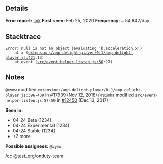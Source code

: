 Details
---
**Error report:** [link](http://go/ampe/CL6chqbN2-bzBA)
**First seen:** Feb 25, 2020
**Frequency:** ~ 54,647/day

Stacktrace
---
<pre><code>Error: null is not an object (evaluating 'b.acceleration.x')
    at x (<a href="https://github.com/ampproject/amphtml/blob/2004030010070/extensions/amp-delight-player/0.1/amp-delight-player.js#L421">extensions/amp-delight-player/0.1/amp-delight-player.js:421</a>:13)
    at event (<a href="https://github.com/ampproject/amphtml/blob/2004030010070/src/event-helper-listen.js#L58">src/event-helper-listen.js:58</a>:27)
</code></pre>

Notes
---
`@xymw` modified `extensions/amp-delight-player/0.1/amp-delight-player.js:396-439` in [#17939](https://github.com/test_org/test_repo/pulls/17939) (Nov 12, 2018)
`@rsimha` modified `src/event-helper-listen.js:57-59` in [#12450](https://github.com/test_org/test_repo/pulls/12450) (Dec 13, 2017)

**Seen in:**
- 04-24 Beta (1234)
- 04-24 Experimental (1234)
- 04-24 Stable (1234)
- +2 more

**Possible assignees:** `@xymw`

/cc @test_org/onduty-team
